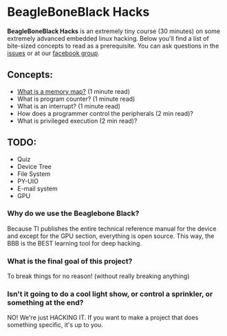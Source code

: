 # BeagleBoneBlack Hacks

**BeagleBoneBlack Hacks** is an extremely tiny course (30 minutes) on some extremely advanced embedded linux hacking. Below you'll find a list of bite-sized concepts to read as a prerequisite. You can ask questions in the [issues](https://github.com/ayjayt/BeagleBoneBlackHack/issues) or at our [facebook group](https://www.facebook.com/groups/beagleboneblack/).

## Concepts:

* [What is a memory map?](docs/memory_map.md) (1 minute read)
* What is program counter? (1 minute read)
* What is an interrupt? (1 minute read)
* How does a programmer control the peripherals (2 min read)?
* What is privileged execution (2 min read)?

## TODO:

* Quiz
* Device Tree
* File System
* PY-UIO
* E-mail system
* GPU

### Why do we use the Beaglebone Black?

 Because TI publishes the entire technical reference manual for the device and except for the GPU section, everything is open source. This way, the BBB is the BEST learning tool for deep hacking.

### What is the final goal of this project?

To break things for no reason! (without really breaking anything)

### Isn't it going to do a cool light show, or control a sprinkler, or something at the end?

NO! We're just HACKING IT. If you want to make a project that does something specific, it's up to you.
